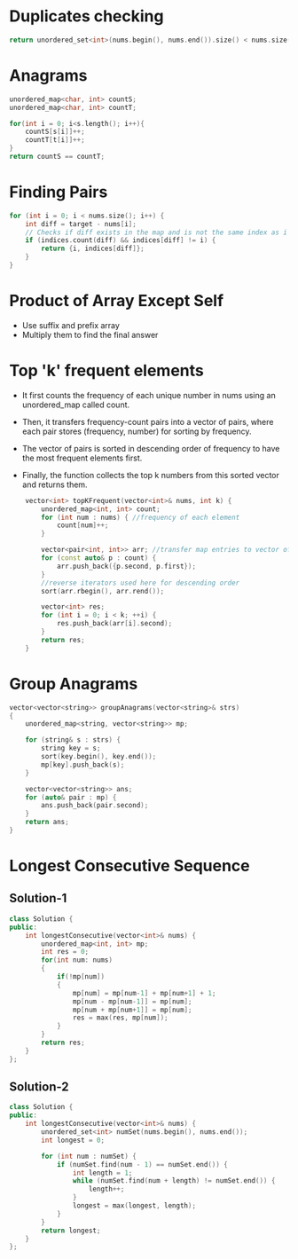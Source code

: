 # Duplicates checking

```cpp
return unordered_set<int>(nums.begin(), nums.end()).size() < nums.size();
```

# Anagrams

```cpp
unordered_map<char, int> countS;
unordered_map<char, int> countT;

for(int i = 0; i<s.length(); i++){
    countS[s[i]]++;
    countT[t[i]]++;
}
return countS == countT;
```

# Finding Pairs

```cpp
for (int i = 0; i < nums.size(); i++) {
    int diff = target - nums[i];
    // Checks if diff exists in the map and is not the same index as i (ensuring two distinct numbers).
    if (indices.count(diff) && indices[diff] != i) {
        return {i, indices[diff]};
    }
}
```

# Product of Array Except Self

- Use suffix and prefix array
- Multiply them to find the final answer

# Top 'k' frequent elements

- It first counts the frequency of each unique number in nums using an unordered_map called count.

- Then, it transfers frequency-count pairs into a vector of pairs, where each pair stores (frequency, number) for sorting by frequency.

- The vector of pairs is sorted in descending order of frequency to have the most frequent elements first.

- Finally, the function collects the top k numbers from this sorted vector and returns them.

```cpp
    vector<int> topKFrequent(vector<int>& nums, int k) {
        unordered_map<int, int> count;
        for (int num : nums) { //frequency of each element
            count[num]++;
        }

        vector<pair<int, int>> arr; //transfer map entries to vector of pairs to facilitate sorting by frequency
        for (const auto& p : count) {
            arr.push_back({p.second, p.first});
        }
        //reverse iterators used here for descending order
        sort(arr.rbegin(), arr.rend());

        vector<int> res;
        for (int i = 0; i < k; ++i) {
            res.push_back(arr[i].second);
        }
        return res;
    }
```

# Group Anagrams

```cpp
vector<vector<string>> groupAnagrams(vector<string>& strs)
{
    unordered_map<string, vector<string>> mp;

    for (string& s : strs) {
        string key = s;
        sort(key.begin(), key.end());
        mp[key].push_back(s);
    }

    vector<vector<string>> ans;
    for (auto& pair : mp) {
        ans.push_back(pair.second);
    }
    return ans;
}
```

# Longest Consecutive Sequence

## Solution-1
```cpp
class Solution {
public:
    int longestConsecutive(vector<int>& nums) {
        unordered_map<int, int> mp;
        int res = 0;
        for(int num: nums)
        {
            if(!mp[num])
            {
                mp[num] = mp[num-1] + mp[num+1] + 1;
                mp[num - mp[num-1]] = mp[num];
                mp[num + mp[num+1]] = mp[num];
                res = max(res, mp[num]);
            }
        }
        return res;
    }
};
```

## Solution-2

```cpp
class Solution {
public:
    int longestConsecutive(vector<int>& nums) {
        unordered_set<int> numSet(nums.begin(), nums.end());
        int longest = 0;

        for (int num : numSet) {
            if (numSet.find(num - 1) == numSet.end()) {
                int length = 1;
                while (numSet.find(num + length) != numSet.end()) {
                    length++;
                }
                longest = max(longest, length);
            }
        }
        return longest;
    }
};
```
